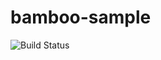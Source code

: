 # bamboo-sample

![Build Status](http://45.55.60.26:8085/plugins/servlet/wittified/build-status/DEMO-GH)

